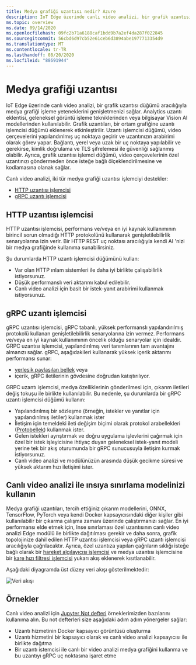 ```yaml
---
title: Medya grafiği uzantısı nedir? Azure
description: IoT Edge üzerinde canlı video analizi, bir grafik uzantısı düğümü aracılığıyla medya grafiği işleme yeteneklerini genişletmenizi sağlar.
ms.topic: overview
ms.date: 09/14/2020
ms.openlocfilehash: 09fc2b71a6188caf1bdd9b7a2ef4da287f022845
ms.sourcegitcommit: 56cbd6d97cb52e61ceb6d3894abe1977713354d9
ms.translationtype: MT
ms.contentlocale: tr-TR
ms.lasthandoff: 08/20/2020
ms.locfileid: "88691944"
---
```

# <a name="media-graph-extension"></a>Medya grafiği uzantısı

IoT Edge üzerinde canlı video analizi, bir grafik uzantısı düğümü aracılığıyla medya grafiği işleme yeteneklerini genişletmenizi sağlar. Analytics uzantı eklentisi, geleneksel görüntü işleme tekniklerinden veya bilgisayar Vision AI modellerinden kullanılabilir. Grafik uzantıları, bir ortam grafiğine uzantı işlemcisi düğümü eklenerek etkinleştirilir. Uzantı işlemcisi düğümü, video çerçevelerini yapılandırılmış uç noktaya geçirir ve uzantınızın arabirimi olarak görev yapar. Bağlantı, yerel veya uzak bir uç noktaya yapılabilir ve gerekirse, kimlik doğrulama ve TLS şifrelemesi ile güvenliği sağlanmış olabilir. Ayrıca, grafik uzantısı işlemci düğümü, video çerçevelerinin özel uzantınızı göndermeden önce isteğe bağlı ölçeklendirilmesine ve kodlamasına olanak sağlar.

Canlı video analizi, iki tür medya grafiği uzantısı işlemciyi destekler:

* [HTTP uzantısı işlemcisi](media-graph-concept.md#http-extension-processor)
* [gRPC uzantı işlemcisi](media-graph-concept.md#grpc-extension-processor)

## <a name="http-extension-processor"></a>HTTP uzantısı işlemcisi

HTTP uzantısı işlemcisi, performans ve/veya en iyi kaynak kullanımının birincil sorun olmadığı HTTP protokolünü kullanarak genişletilebilirlik senaryolarına izin verir. Bir HTTP REST uç noktası aracılığıyla kendi AI 'nizi bir medya grafiğinde kullanıma sunabilirsiniz. 

Şu durumlarda HTTP uzantı işlemcisi düğümünü kullan:

* Var olan HTTP ınlam sistemleri ile daha iyi birlikte çalışabilirlik istiyorsunuz.
* Düşük performanslı veri aktarımı kabul edilebilir.
* Canlı video analizi için basit bir istek-yanıt arabirimi kullanmak istiyorsunuz.

## <a name="grpc-extension-processor"></a>gRPC uzantı işlemcisi

gRPC uzantısı işlemcisi, gRPC tabanlı, yüksek performanslı yapılandırılmış protokolü kullanan genişletilebilirlik senaryolarına izin vermez. Performans ve/veya en iyi kaynak kullanımının öncelik olduğu senaryolar için idealdir. GRPC uzantısı işlemcisi, yapılandırılmış veri tanımlarının tam avantajını almanızı sağlar. gRPC, aşağıdakileri kullanarak yüksek içerik aktarımı performansı sunar:

* [yerleşik paylaşılan bellek](https://en.wikipedia.org/wiki/Shared_memory) veya 
* içerik, gRPC iletilerinin gövdesine doğrudan katıştırılıyor. 

GRPC uzantı işlemcisi, medya özelliklerinin gönderilmesi için, çıkarım iletileri değiş tokuşu ile birlikte kullanılabilir.
Bu nedenle, şu durumlarda bir gRPC uzantı işlemcisi düğümü kullanın:

* Yapılandırılmış bir sözleşme (örneğin, istekler ve yanıtlar için yapılandırılmış iletiler) kullanmak ister
* İletişim için temeldeki ileti değişim biçimi olarak protokol arabellekleri ([Protobellek](https://developers.google.com/protocol-buffers)) kullanmak ister.
* Gelen istekleri ayrıştırmak ve doğru uygulama işlevlerini çağırmak için özel bir istek işleyicisine ihtiyaç duyan geleneksel istek-yanıt modeli yerine tek bir akış oturumunda bir gRPC sunucusuyla iletişim kurmak istiyorsunuz. 
* Canlı video analizi ve modülünüzün arasında düşük gecikme süresi ve yüksek aktarım hızı iletişimi ister.

## <a name="use-your-inferencing-model-with-live-video-analytics"></a>Canlı video analizi ile ınsıya sınırlama modelinizi kullanın

Medya grafiği uzantıları, tercih ettiğiniz çıkarım modellerini, ONNX, TensorFlow, PyTorch veya kendi Docker kapsayıcısındaki diğer kişiler gibi kullanılabilir bir çıkarma çalışma zamanı üzerinde çalıştırmanızı sağlar. En iyi performansı elde etmek için, Inse sınırlaması özel uzantısının canlı video analizi Edge modülü ile birlikte dağıtılması gerekir ve daha sonra, grafik topolojinize dahil edilen HTTP uzantısı işlemcisi veya gRPC uzantı işlemcisi aracılığıyla çağrılacaktır. Ayrıca, özel uzantıza yapılan çağrıların sıklığı isteğe bağlı olarak bir [hareket algılayıcısı işlemcisi](media-graph-concept.md#motion-detection-processor) ve medya uzantısı işlemcisine bir [kare hızı filtresi işlemcisi](media-graph-concept.md#frame-rate-filter-processor) yukarı akış eklenerek kısıtlanabilir.

Aşağıdaki diyagramda üst düzey veri akışı gösterilmektedir:
 
![Veri akışı](./media/media-graph-extension/data-flow.png)

## <a name="samples"></a>Örnekler

Canlı video analizi için [Jupyter Not defteri](https://jupyter.org/) örneklerimizden bazılarını kullanıma alın. Bu not defterleri size aşağıdaki adım adım yönergeler sağlar:

* Uzantı hizmetinin Docker kapsayıcı görüntüsü oluşturma
* Uzantı hizmetini bir kapsayıcı olarak ve canlı video analizi kapsayıcısı ile birlikte dağıtma
* Bir uzantı istemcisi ile canlı bir video analizi medya grafiğini kullanma ve bu uzantıyı gRPC uç noktasına işaret etme
